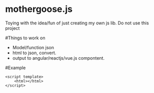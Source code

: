 # mothergoose.js

Toying with the idea/fun of just creating my own js lib. Do not use this project


#Things to work on
- Model/function json
- html to json, convert. 
- output to angular/reactjs/vue.js compontent.

#Example

```
<script template>
    <html></html>
</script>
```
